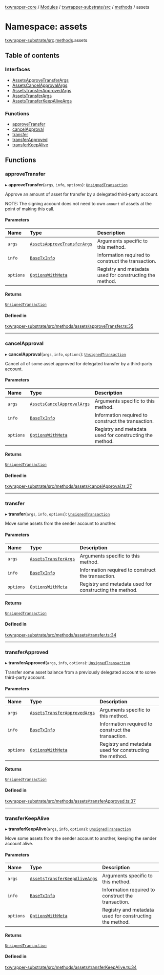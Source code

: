 [txwrapper-core](../README.md) / [Modules](../modules.md) / [txwrapper-substrate/src](txwrapper_substrate_src.md) / [methods](txwrapper_substrate_src.methods.md) / assets

# Namespace: assets

[txwrapper-substrate/src](txwrapper_substrate_src.md).[methods](txwrapper_substrate_src.methods.md).assets

## Table of contents

### Interfaces

- [AssetsApproveTransferArgs](../interfaces/txwrapper_substrate_src.methods.assets.AssetsApproveTransferArgs.md)
- [AssetsCancelApprovalArgs](../interfaces/txwrapper_substrate_src.methods.assets.AssetsCancelApprovalArgs.md)
- [AssetsTransferApprovedArgs](../interfaces/txwrapper_substrate_src.methods.assets.AssetsTransferApprovedArgs.md)
- [AssetsTransferArgs](../interfaces/txwrapper_substrate_src.methods.assets.AssetsTransferArgs.md)
- [AssetsTransferKeepAliveArgs](../interfaces/txwrapper_substrate_src.methods.assets.AssetsTransferKeepAliveArgs.md)

### Functions

- [approveTransfer](txwrapper_substrate_src.methods.assets.md#approvetransfer)
- [cancelApproval](txwrapper_substrate_src.methods.assets.md#cancelapproval)
- [transfer](txwrapper_substrate_src.methods.assets.md#transfer)
- [transferApproved](txwrapper_substrate_src.methods.assets.md#transferapproved)
- [transferKeepAlive](txwrapper_substrate_src.methods.assets.md#transferkeepalive)

## Functions

### approveTransfer

▸ **approveTransfer**(`args`, `info`, `options`): [`UnsignedTransaction`](../interfaces/txwrapper_core_src.UnsignedTransaction.md)

Approve an amount of asset for transfer by a delegated third-party account.

NOTE: The signing account does not need to own `amount` of assets at the point of
making this call.

#### Parameters

| Name | Type | Description |
| :------ | :------ | :------ |
| `args` | [`AssetsApproveTransferArgs`](../interfaces/txwrapper_substrate_src.methods.assets.AssetsApproveTransferArgs.md) | Arguments specific to this method. |
| `info` | [`BaseTxInfo`](../interfaces/txwrapper_core_src.BaseTxInfo.md) | Information required to construct the transaction. |
| `options` | [`OptionsWithMeta`](../interfaces/txwrapper_core_src.OptionsWithMeta.md) | Registry and metadata used for constructing the method. |

#### Returns

[`UnsignedTransaction`](../interfaces/txwrapper_core_src.UnsignedTransaction.md)

#### Defined in

[txwrapper-substrate/src/methods/assets/approveTransfer.ts:35](https://github.com/paritytech/txwrapper-core/blob/bb9e677/packages/txwrapper-substrate/src/methods/assets/approveTransfer.ts#L35)

___

### cancelApproval

▸ **cancelApproval**(`args`, `info`, `options`): [`UnsignedTransaction`](../interfaces/txwrapper_core_src.UnsignedTransaction.md)

Cancel all of some asset approved for delegated transfer by a third-party account.

#### Parameters

| Name | Type | Description |
| :------ | :------ | :------ |
| `args` | [`AssetsCancelApprovalArgs`](../interfaces/txwrapper_substrate_src.methods.assets.AssetsCancelApprovalArgs.md) | Arguments specific to this method. |
| `info` | [`BaseTxInfo`](../interfaces/txwrapper_core_src.BaseTxInfo.md) | Information required to construct the transaction. |
| `options` | [`OptionsWithMeta`](../interfaces/txwrapper_core_src.OptionsWithMeta.md) | Registry and metadata used for constructing the method. |

#### Returns

[`UnsignedTransaction`](../interfaces/txwrapper_core_src.UnsignedTransaction.md)

#### Defined in

[txwrapper-substrate/src/methods/assets/cancelApproval.ts:27](https://github.com/paritytech/txwrapper-core/blob/bb9e677/packages/txwrapper-substrate/src/methods/assets/cancelApproval.ts#L27)

___

### transfer

▸ **transfer**(`args`, `info`, `options`): [`UnsignedTransaction`](../interfaces/txwrapper_core_src.UnsignedTransaction.md)

Move some assets from the sender account to another.

#### Parameters

| Name | Type | Description |
| :------ | :------ | :------ |
| `args` | [`AssetsTransferArgs`](../interfaces/txwrapper_substrate_src.methods.assets.AssetsTransferArgs.md) | Arguments specific to this method. |
| `info` | [`BaseTxInfo`](../interfaces/txwrapper_core_src.BaseTxInfo.md) | Information required to construct the transaction. |
| `options` | [`OptionsWithMeta`](../interfaces/txwrapper_core_src.OptionsWithMeta.md) | Registry and metadata used for constructing the method. |

#### Returns

[`UnsignedTransaction`](../interfaces/txwrapper_core_src.UnsignedTransaction.md)

#### Defined in

[txwrapper-substrate/src/methods/assets/transfer.ts:34](https://github.com/paritytech/txwrapper-core/blob/bb9e677/packages/txwrapper-substrate/src/methods/assets/transfer.ts#L34)

___

### transferApproved

▸ **transferApproved**(`args`, `info`, `options`): [`UnsignedTransaction`](../interfaces/txwrapper_core_src.UnsignedTransaction.md)

Transfer some asset balance from a previously delegated account to some third-party
account.

#### Parameters

| Name | Type | Description |
| :------ | :------ | :------ |
| `args` | [`AssetsTransferApprovedArgs`](../interfaces/txwrapper_substrate_src.methods.assets.AssetsTransferApprovedArgs.md) | Arguments specific to this method. |
| `info` | [`BaseTxInfo`](../interfaces/txwrapper_core_src.BaseTxInfo.md) | Information required to construct the transaction. |
| `options` | [`OptionsWithMeta`](../interfaces/txwrapper_core_src.OptionsWithMeta.md) | Registry and metadata used for constructing the method. |

#### Returns

[`UnsignedTransaction`](../interfaces/txwrapper_core_src.UnsignedTransaction.md)

#### Defined in

[txwrapper-substrate/src/methods/assets/transferApproved.ts:37](https://github.com/paritytech/txwrapper-core/blob/bb9e677/packages/txwrapper-substrate/src/methods/assets/transferApproved.ts#L37)

___

### transferKeepAlive

▸ **transferKeepAlive**(`args`, `info`, `options`): [`UnsignedTransaction`](../interfaces/txwrapper_core_src.UnsignedTransaction.md)

Move some assets from the sender account to another, keeping the sender account alive.

#### Parameters

| Name | Type | Description |
| :------ | :------ | :------ |
| `args` | [`AssetsTransferKeepAliveArgs`](../interfaces/txwrapper_substrate_src.methods.assets.AssetsTransferKeepAliveArgs.md) | Arguments specific to this method. |
| `info` | [`BaseTxInfo`](../interfaces/txwrapper_core_src.BaseTxInfo.md) | Information required to construct the transaction. |
| `options` | [`OptionsWithMeta`](../interfaces/txwrapper_core_src.OptionsWithMeta.md) | Registry and metadata used for constructing the method. |

#### Returns

[`UnsignedTransaction`](../interfaces/txwrapper_core_src.UnsignedTransaction.md)

#### Defined in

[txwrapper-substrate/src/methods/assets/transferKeepAlive.ts:34](https://github.com/paritytech/txwrapper-core/blob/bb9e677/packages/txwrapper-substrate/src/methods/assets/transferKeepAlive.ts#L34)
